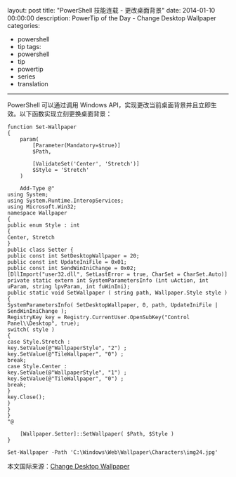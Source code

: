 layout: post
title: "PowerShell 技能连载 - 更改桌面背景"
date: 2014-01-10 00:00:00
description: PowerTip of the Day - Change Desktop Wallpaper
categories:
- powershell
- tip
tags:
- powershell
- tip
- powertip
- series
- translation
---
PowerShell 可以通过调用 Windows API，实现更改当前桌面背景并且立即生效。以下函数实现立刻更换桌面背景：

	function Set-Wallpaper
	{
	    param(
	        [Parameter(Mandatory=$true)]
	        $Path,
	
	        [ValidateSet('Center', 'Stretch')]
	        $Style = 'Stretch'
	    )
	
	    Add-Type @"
	using System;
	using System.Runtime.InteropServices;
	using Microsoft.Win32;
	namespace Wallpaper
	{
	public enum Style : int
	{
	Center, Stretch
	}
	public class Setter {
	public const int SetDesktopWallpaper = 20;
	public const int UpdateIniFile = 0x01;
	public const int SendWinIniChange = 0x02;
	[DllImport("user32.dll", SetLastError = true, CharSet = CharSet.Auto)]
	private static extern int SystemParametersInfo (int uAction, int uParam, string lpvParam, int fuWinIni);
	public static void SetWallpaper ( string path, Wallpaper.Style style ) {
	SystemParametersInfo( SetDesktopWallpaper, 0, path, UpdateIniFile | SendWinIniChange );
	RegistryKey key = Registry.CurrentUser.OpenSubKey("Control Panel\\Desktop", true);
	switch( style )
	{
	case Style.Stretch :
	key.SetValue(@"WallpaperStyle", "2") ;
	key.SetValue(@"TileWallpaper", "0") ;
	break;
	case Style.Center :
	key.SetValue(@"WallpaperStyle", "1") ;
	key.SetValue(@"TileWallpaper", "0") ;
	break;
	}
	key.Close();
	}
	}
	}
	"@
	
	    [Wallpaper.Setter]::SetWallpaper( $Path, $Style )
	}
	
	Set-Wallpaper -Path 'C:\Windows\Web\Wallpaper\Characters\img24.jpg'

<!--more-->
本文国际来源：[Change Desktop Wallpaper](http://community.idera.com/powershell/powertips/b/tips/posts/change-desktop-wallpaper)
